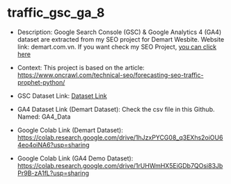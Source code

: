 # traffic_gsc_ga_8
- Description: Google Search Console (GSC) & Google Analytics 4 (GA4) dataset are extracted from my SEO project for Demart Wesbite. Website link: demart.com.vn. If you want check my SEO Project, [you can click here](https://www.notion.so/nghiant3110/Nguyen-Trung-Nghia-s-Portfolio-5a4ab84197a84127b50abc33046e4bbb?p=f277739320594643bcb57ea5d7eb0ca8&pm=c)
- Context: This project is based on the article: https://www.oncrawl.com/technical-seo/forecasting-seo-traffic-prophet-python/ 
- GSC Dataset Link: [Dataset Link](https://docs.google.com/spreadsheets/d/1tJLQ_A_SNBan4ms7GuEQogrbutDxOd9FcWz1b7rtomA/edit?gid=1337403384#gid=1337403384)
- GA4 Dataset Link (Demart Dataset): Check the csv file in this Github. Named: GA4_Data

- Google Colab Link (Demart Dataset): https://colab.research.google.com/drive/1hJzxPYCG08_q3EXhs2oiOU64eo4oiNA6?usp=sharing
- Google Colab Link (GA4 Demo Dataset): https://colab.research.google.com/drive/1rUHWmHX5EiGDb7QOsi83JbPr9B-zA1fL?usp=sharing
